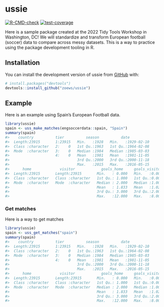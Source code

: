 
<!-- README.md is generated from README.Rmd. Please edit that file -->

# ussie

<!-- badges: start -->

[![R-CMD-check](https://github.com/zoews/ussie/actions/workflows/R-CMD-check.yaml/badge.svg)](https://github.com/zoews/ussie/actions/workflows/R-CMD-check.yaml)
[![test-coverage](https://github.com/zoews/ussie/actions/workflows/test-coverage.yaml/badge.svg)](https://github.com/zoews/ussie/actions/workflows/test-coverage.yaml)
<!-- badges: end -->

Here is a sample package created at the 2022 Tidy Tools Workshop in
Washington, DC! We will standardize and transform European football
(soccer) data to compare across messy datasets. This is a way to
practice using the package development tooling in R.

## Installation

You can install the development version of ussie from
[GitHub](https://github.com/) with:

``` r
# install.packages("devtools")
devtools::install_github("zoews/ussie")
```

## Example

Here is an example using Spain’s European Football data.

``` r
library(ussie)
spain <- uss_make_matches(engsoccerdata::spain, "Spain")
summary(spain)
#>    country          tier          season          date           
#>  Length:23915       1:23915   Min.   :1928   Min.   :1929-02-10  
#>  Class :character   2:    0   1st Qu.:1963   1st Qu.:1964-02-08  
#>  Mode  :character   3:    0   Median :1984   Median :1985-03-03  
#>                     4:    0   Mean   :1981   Mean   :1981-11-05  
#>                               3rd Qu.:2000   3rd Qu.:2000-11-18  
#>                               Max.   :2015   Max.   :2016-05-15  
#>      home             visitor            goals_home     goals_visitor  
#>  Length:23915       Length:23915       Min.   : 0.000   Min.   :0.000  
#>  Class :character   Class :character   1st Qu.: 1.000   1st Qu.:0.000  
#>  Mode  :character   Mode  :character   Median : 2.000   Median :1.000  
#>                                        Mean   : 1.833   Mean   :1.028  
#>                                        3rd Qu.: 3.000   3rd Qu.:2.000  
#>                                        Max.   :12.000   Max.   :8.000
```

### Get matches

Here is a way to get matches

``` r
library(ussie)
spain <- uss_get_matches("spain")
summary(spain)
#>    country          tier          season          date           
#>  Length:23915       1:23915   Min.   :1928   Min.   :1929-02-10  
#>  Class :character   2:    0   1st Qu.:1963   1st Qu.:1964-02-08  
#>  Mode  :character   3:    0   Median :1984   Median :1985-03-03  
#>                     4:    0   Mean   :1981   Mean   :1981-11-05  
#>                               3rd Qu.:2000   3rd Qu.:2000-11-18  
#>                               Max.   :2015   Max.   :2016-05-15  
#>      home             visitor            goals_home     goals_visitor  
#>  Length:23915       Length:23915       Min.   : 0.000   Min.   :0.000  
#>  Class :character   Class :character   1st Qu.: 1.000   1st Qu.:0.000  
#>  Mode  :character   Mode  :character   Median : 2.000   Median :1.000  
#>                                        Mean   : 1.833   Mean   :1.028  
#>                                        3rd Qu.: 3.000   3rd Qu.:2.000  
#>                                        Max.   :12.000   Max.   :8.000
```
